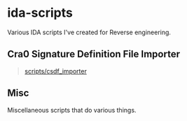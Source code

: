 # ida-scripts
Various IDA scripts I've created for Reverse engineering.

## Cra0 Signature Definition File Importer
> [scripts/csdf_importer](scripts/csdf_importer/csdf-info.md)


## Misc
Miscellaneous scripts that do various things.
